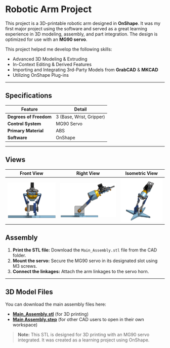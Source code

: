 # Robotic Arm Project

This project is a 3D-printable robotic arm designed in **OnShape**. It was my first major project using the software and served as a great learning experience in 3D modeling, assembly, and part integration.  The design is optimized for use with an **MG90 servo**.

This project helped me develop the following skills:
- Advanced 3D Modeling & Extruding
- In-Context Editing & Derived Features
- Importing and Integrating 3rd-Party Models from **GrabCAD** & **MKCAD**
- Utilizing OnShape Plug-ins

---

## Specifications

| Feature | Detail |
|---|---|
| **Degrees of Freedom** | 3 (Base, Wrist, Gripper) |
| **Control System** | MG90 Servo |
| **Primary Material** | ABS |
| **Software** | OnShape |

---

## Views

| Front View | Right View | Isometric View |
|---|---|---|
| ![Front View](https://github.com/addiosy/Portfolio/blob/main/Robotic-Arm/Images/front.png?raw=true) | ![Right Side View](https://github.com/addiosy/Portfolio/blob/main/Robotic-Arm/Images/right.png?raw=true) | ![Isometric View](https://github.com/addiosy/Portfolio/blob/main/Robotic-Arm/Images/iso.png?raw=true) |



## Assembly

1.  **Print the STL file:** Download the `Main_Assembly.stl` file from the CAD folder.
2.  **Mount the servo:** Secure the MG90 servo in its designated slot using M3 screws.
3.  **Connect the linkages:** Attach the arm linkages to the servo horn.

---

## 3D Model Files

You can download the main assembly files here:

- [**Main_Assembly.stl**](https://github.com/addiosy/Portfolio/blob/main/Robotic-Arm/CAD/Main_Assembly.stl?raw=true) (for 3D printing)
- [**Main Assembly.step**](https://github.com/addiosy/Portfolio/blob/main/Robotic-Arm/CAD/Main%20Assembly.step?raw=true) (for other CAD users to open in their own workspace)

> **Note:** This STL is designed for 3D printing with an MG90 servo integrated. It was created as a learning project using OnShape.
